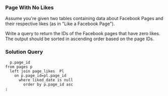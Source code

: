 ###  Page With No Likes
Assume you're given two tables containing data about Facebook Pages and their respective likes (as in "Like a Facebook Page").

Write a query to return the IDs of the Facebook pages that have zero likes. The output should be sorted in ascending order based on the page IDs.

### Solution Query

```select 
  p.page_id
from pages p 
  left join page_likes  Pl 
    on p.page_id=pl.page_id
      where liked_date is null
        order by p.page_id asc
;
```



